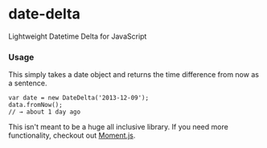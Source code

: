 date-delta
==========

Lightweight Datetime Delta for JavaScript

### Usage
This simply takes a date object and returns the time difference from now as a sentence.

```
var date = new DateDelta('2013-12-09');
data.fromNow();
// → about 1 day ago
```

This isn't meant to be a huge all inclusive library.  If you need more functionality, checkout out [Moment.js](http://momentjs.com/).